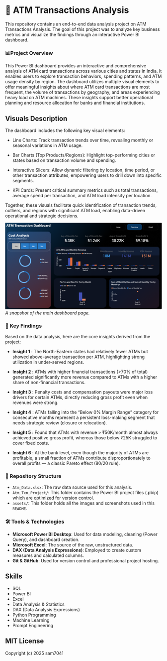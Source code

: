 
# 🚀 ATM Transactions Analysis

This repository contains an end-to-end data analysis project on ATM Transactions Analysis. The goal of this project was to analyze key business metrics and visualize the findings through an interactive Power BI dashboard.

  

### 📊Project Overview
This Power BI dashboard provides an interactive and comprehensive analysis of ATM card transactions across various cities and states in India. It enables users to explore transaction behaviors, spending patterns, and ATM usage density by region. The dashboard utilizes multiple visual elements to offer meaningful insights about where ATM card transactions are most frequent, the volume of transactions by geography, and areas experiencing heavy load on ATM machines. These insights support better operational planning and resource allocation for banks and financial institutions.

## Visuals Description
The dashboard includes the following key visual elements:

* Line Charts: Track transaction trends over time, revealing monthly or seasonal variations in ATM usage.

* Bar Charts (Top Products/Regions): Highlight top-performing cities or states based on transaction volume and spending.

* Interactive Slicers: Allow dynamic filtering by location, time period, or other transaction attributes, empowering users to drill down into specific segments.

* KPI Cards: Present critical summary metrics such as total transactions, average spend per transaction, and ATM load intensity per location.

Together, these visuals facilitate quick identification of transaction trends, outliers, and regions with significant ATM load, enabling data-driven operational and strategic decisions.

![Dashboard Screenshot](Overview.png)
_A snapshot of the main dashboard page._

### 📝 Key Findings

Based on the data analysis, here are the core insights derived from the project:

 * **Insight 1** : The North-Eastern states had relatively fewer ATMs but showed above-average transaction per ATM, highlighting strong utilization in under-served regions.

 * **Insight 2** : ATMs with higher financial transactions (>70% of total) generated significantly more revenue compared to ATMs with a higher share of non-financial transactions.

* **Insight 3** : Penalty costs and compensation payouts were major loss drivers for certain ATMs, directly reducing gross profit even when revenues were strong.

* **Insight 4** : ATMs falling into the “Below 0% Margin Range” category for consecutive months represent a persistent loss-making segment that needs strategic review (closure or relocation).

* **Insight 5** : Found that ATMs with revenue > ₹50K/month almost always achieved positive gross profit, whereas those below ₹25K struggled to cover fixed costs.

* **Insight 6** : At the bank level, even though the majority of ATMs are profitable, a small fraction of ATMs contribute disproportionately to overall profits — a classic Pareto effect (80/20 rule).

### 📂 Repository Structure

* `Atm_Data.xlsx`: The raw data source used for this analysis.
* `Atm_Txn_Project/`: This folder contains the Power BI project files (.pbip) which are optimized for version control.
* `assets/`: This folder holds all the images and screenshots used in this `README`.

### 🛠️ Tools & Technologies

* **Microsoft Power BI Desktop**: Used for data modeling, cleaning (Power Query), and dashboard creation.
* **Microsoft Excel**: The source of the raw, unstructured data.
* **DAX (Data Analysis Expressions)**: Employed to create custom measures and calculated columns.
* **Git & GitHub**: Used for version control and professional project hosting.


## Skills

- SQL
- Power BI
- Excel
- Data Analysis & Statistics
- DAX (Data Analysis Expressions)
- Python Programming
- Machine Learning
- Prompt Engineering


## MIT License

Copyright (c) 2025 sam7041
